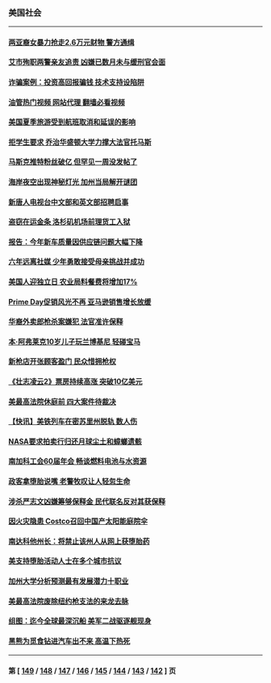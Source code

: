 ### 美国社会
---
#### [两亚裔女暴力抢走2.6万元财物 警方通缉](../../pages/ncid1078160/n13770445.md?06301645) 
#### [艾市殉职两警亲友追责 凶嫌已数月未与缓刑官会面](../../pages/ncid1078160/n13770370.md?06301645) 
#### [诈骗案例：投资高回报骗钱 技术支持设陷阱](../../pages/ncid1078160/n13770353.md?06301645) 
#### [油管热门视频 网站代理 翻墙必看视频](http://209.222.30.114:81/youtube.html?06301645)
#### [美国夏季旅游受到航班取消和延误的影响](../../pages/ncid1078160/n13770276.md?06301645) 
#### [拒学生要求 乔治华盛顿大学力撑大法官托马斯](../../pages/ncid1078160/n13770161.md?06301645) 
#### [马斯克推特粉丝破亿 但罕见一周没发帖了](../../pages/ncid1078160/n13769480.md?06301645) 
#### [海岸夜空出现神秘灯光 加州当局解开谜团](../../pages/ncid1078160/n13769929.md?06301645) 
#### [新唐人电视台中文部和英文部招聘启事](../../pages/ncid1078160/n13770095.md?06301645) 
#### [盗窃在运金条 洛杉矶机场前理货工入狱](../../pages/ncid1078160/n13769619.md?06301645) 
#### [报告：今年新车质量因供应链问题大幅下降](../../pages/ncid1078160/n13769508.md?06301645) 
#### [六年远离社媒 少年勇敢接受母亲挑战并成功](../../pages/ncid1078160/n13769046.md?06301645) 
#### [美国人迎独立日 农业局料餐费将增加17%](../../pages/ncid1078160/n13769082.md?06301645) 
#### [Prime Day促销风光不再 亚马逊销售增长放缓](../../pages/ncid1078160/n13768791.md?06301645) 
#### [华裔外卖郎枪杀案嫌犯 法官准许保释](../../pages/ncid1078160/n13768901.md?06301645) 
#### [本‧阿弗莱克10岁儿子玩兰博基尼 轻碰宝马](../../pages/ncid1078160/n13768806.md?06301645) 
#### [新枪店开张顾客盈门 民众惜拥枪权](../../pages/ncid1078160/n13768728.md?06301645) 
#### [《壮志凌云2》票房持续高涨 突破10亿美元](../../pages/ncid1078160/n13768638.md?06301645) 
#### [美最高法院休庭前 四大案件待裁决](../../pages/ncid1078160/n13768668.md?06301645) 
#### [【快讯】美铁列车在密苏里州脱轨 数人伤](../../pages/ncid1078160/n13768711.md?06301645) 
#### [NASA要求拍卖行归还月球尘土和蟑螂遗骸](../../pages/ncid1078160/n13768046.md?06301645) 
#### [南加科工会60届年会 畅谈燃料电池与水资源](../../pages/ncid1078160/n13768149.md?06301645) 
#### [政客拿堕胎说嘴 老警牧叹让人轻忽生命](../../pages/ncid1078160/n13768133.md?06301645) 
#### [涉杀严志文凶嫌筹够保释金 民代联名反对其获保释](../../pages/ncid1078160/n13768131.md?06301645) 
#### [因火灾隐患 Costco召回中国产太阳能庭院伞](../../pages/ncid1078160/n13768026.md?06301645) 
#### [南达科他州长：将禁止该州人从网上获堕胎药](../../pages/ncid1078160/n13767856.md?06301645) 
#### [美支持堕胎活动人士在多个城市抗议](../../pages/ncid1078160/n13767540.md?06301645) 
#### [加州大学分析预测最有发展潜力十职业](../../pages/ncid1078160/n13767449.md?06301645) 
#### [美最高法院废除纽约枪支法的来龙去脉](../../pages/ncid1078160/n13766223.md?06301645) 
#### [组图：迄今全球最深沉船 美军二战驱逐舰现身](../../pages/ncid1078160/n13767363.md?06301645) 
#### [黑熊为觅食钻进汽车出不来 高温下热死](../../pages/ncid1078160/n13767368.md?06301645) 

---
#### 第 [ [149](./149.md?06301645) / [148](./148.md?06301645) / [147](./147.md?06301645) / [146](./146.md?06301645) / [145](./145.md?06301645) / [144](./144.md?06301645) / [143](./143.md?06301645) / [142](./142.md?06301645) ] 页
